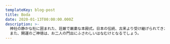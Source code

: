 ```yaml
---
templateKey: blog-post
title: Boda
date: 2020-01-13T00:00:00.000Z
description: >-
  神社の静かな杜に囲まれた、荘厳で厳粛な本殿式。日本の伝統、古来より受け継げられてきた美しい形でお二人の愛の誓いを・・・。
  また、開運のご神徳は、お二人の門出にふさわしいはなむけとなるでしょう。
---
```

